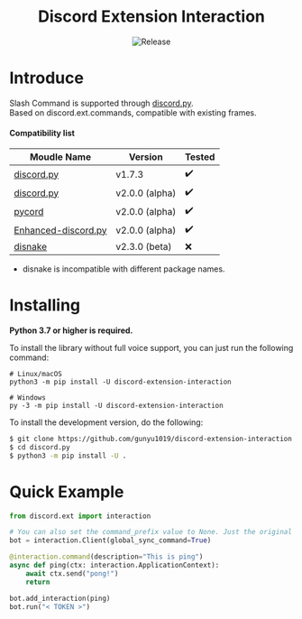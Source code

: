 <h1 align="center">Discord Extension Interaction</h1>
<p align="center">
    <img src="https://img.shields.io/badge/release_version-0.4.8%20beta-0080aa?style=flat" alt="Release" >
</p>

# Introduce
Slash Command is supported through [discord.py](https://github.com/Rapptz/discord.py). <br/>
Based on discord.ext.commands, compatible with existing frames.


#### Compatibility list
<table>
    <thead>
        <tr>
            <th>Moudle Name</th>
            <th>Version</th>
            <th>Tested</th>
        </tr>
    </thead>
    <tbody>
        <tr>
            <td><a href="https://github.com/Rapptz/discord.py">discord.py</a></td>
            <td>v1.7.3</td>
            <td>✔️</td>
        </tr>
        <tr>
            <td><a href="https://github.com/Rapptz/discord.py">discord.py</a></td>
            <td>v2.0.0 (alpha)</td>
            <td>✔️</td>
        </tr>
        <tr>
            <td><a href="https://github.com/Pycord-Development/pycord">pycord</a></td>
            <td>v2.0.0 (alpha)</td>
            <td>✔️</td>
        </tr>
        <tr>
            <td><a href="https://github.com/iDevision/enhanced-discord.py">Enhanced-discord.py</a></td>
            <td>v2.0.0 (alpha)</td>
            <td>✔️</td>
        </tr>
        <tr>
            <td><a href="https://github.com/DisnakeDev/disnake">disnake</a></td>
            <td>v2.3.0 (beta)</td>
            <td>❌️</td>
        </tr>
    </tbody>
</table>

* disnake is incompatible with different package names.

# Installing
**Python 3.7 or higher is required.**<br/>

To install the library without full voice support, you can just run the following command:
```commandline
# Linux/macOS
python3 -m pip install -U discord-extension-interaction

# Windows
py -3 -m pip install -U discord-extension-interaction
```

To install the development version, do the following:
```bash
$ git clone https://github.com/gunyu1019/discord-extension-interaction
$ cd discord.py
$ python3 -m pip install -U .
```

# Quick Example
```python
from discord.ext import interaction

# You can also set the command_prefix value to None. Just the original framework will not work.
bot = interaction.Client(global_sync_command=True)

@interaction.command(description="This is ping")
async def ping(ctx: interaction.ApplicationContext):
    await ctx.send("pong!")
    return

bot.add_interaction(ping)
bot.run("< TOKEN >")
```